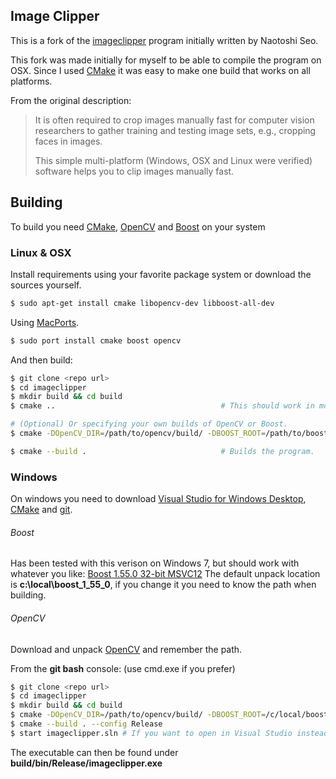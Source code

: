 Image Clipper
-------------

This is a fork of the [imageclipper](https://code.google.com/p/imageclipper/)
program initially written by Naotoshi Seo.

This fork was made initially for myself to be able to compile the program on OSX.
Since I used [CMake](http://www.cmake.org/) it was easy to make one build that
works on all platforms.

From the original description:

> It is often required to crop images manually fast for computer vision researchers
> to gather training and testing image sets, e.g., cropping faces in images.
>
> This simple multi-platform (Windows, OSX and Linux were verified) software helps
> you to clip images manually fast.

## Building

To build you need [CMake](http://www.cmake.org/), [OpenCV](http://opencv.org/) and [Boost](http://www.boost.org/)
on your system

### Linux & OSX

Install requirements using your favorite package system or download the sources yourself.

```bash
$ sudo apt-get install cmake libopencv-dev libboost-all-dev
```

Using [MacPorts](http://www.macports.org/).

```bash
$ sudo port install cmake boost opencv
```

And then build:

```bash
$ git clone <repo url>
$ cd imageclipper
$ mkdir build && cd build
$ cmake ..                                     # This should work in most cases.

# (Optional) Or specifying your own builds of OpenCV or Boost.
$ cmake -DOpenCV_DIR=/path/to/opencv/build/ -DBOOST_ROOT=/path/to/boost ..

$ cmake --build .                              # Builds the program.
```

### Windows

On windows you need to download [Visual Studio for Windows Desktop](http://www.visualstudio.com/), [CMake](http://www.cmake.org/cmake/resources/software.html) and [git](http://git-scm.com/).

###### Boost

Has been tested with this verison on Windows 7, but should work with whatever you like:
[Boost 1.55.0 32-bit MSVC12](http://sourceforge.net/projects/boost/files/boost-binaries/1.55.0-build2/)
The default unpack location is **c:\local\boost_1_55_0**, if you change it you need to know the path when building.

###### OpenCV

Download and unpack [OpenCV](http://opencv.org/downloads.html) and remember the path.

From the **git bash** console:
(use cmd.exe if you prefer)

```bash
$ git clone <repo url>
$ cd imageclipper
$ mkdir build && cd build
$ cmake -DOpenCV_DIR=/path/to/opencv/build/ -DBOOST_ROOT=/c/local/boost_1_55_0/ ..
$ cmake --build . --config Release 
$ start imageclipper.sln # If you want to open in Visual Studio instead.
```

The executable can then be found under **build/bin/Release/imageclipper.exe**
